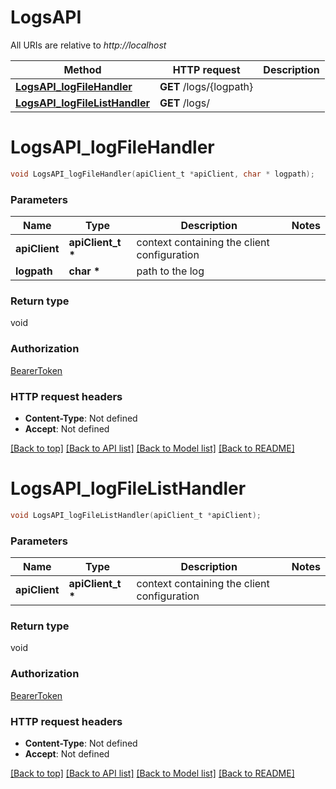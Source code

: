 # LogsAPI

All URIs are relative to *http://localhost*

Method | HTTP request | Description
------------- | ------------- | -------------
[**LogsAPI_logFileHandler**](LogsAPI.md#LogsAPI_logFileHandler) | **GET** /logs/{logpath} | 
[**LogsAPI_logFileListHandler**](LogsAPI.md#LogsAPI_logFileListHandler) | **GET** /logs/ | 


# **LogsAPI_logFileHandler**
```c
void LogsAPI_logFileHandler(apiClient_t *apiClient, char * logpath);
```

### Parameters
Name | Type | Description  | Notes
------------- | ------------- | ------------- | -------------
**apiClient** | **apiClient_t \*** | context containing the client configuration |
**logpath** | **char \*** | path to the log | 

### Return type

void

### Authorization

[BearerToken](../README.md#BearerToken)

### HTTP request headers

 - **Content-Type**: Not defined
 - **Accept**: Not defined

[[Back to top]](#) [[Back to API list]](../README.md#documentation-for-api-endpoints) [[Back to Model list]](../README.md#documentation-for-models) [[Back to README]](../README.md)

# **LogsAPI_logFileListHandler**
```c
void LogsAPI_logFileListHandler(apiClient_t *apiClient);
```

### Parameters
Name | Type | Description  | Notes
------------- | ------------- | ------------- | -------------
**apiClient** | **apiClient_t \*** | context containing the client configuration |

### Return type

void

### Authorization

[BearerToken](../README.md#BearerToken)

### HTTP request headers

 - **Content-Type**: Not defined
 - **Accept**: Not defined

[[Back to top]](#) [[Back to API list]](../README.md#documentation-for-api-endpoints) [[Back to Model list]](../README.md#documentation-for-models) [[Back to README]](../README.md)

